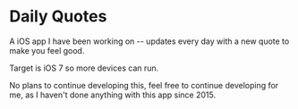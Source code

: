 # Daily Quotes
A iOS app I have been working on -- updates every day with a new quote to make you feel good.

Target is iOS 7 so more devices can run. 

No plans to continue developing this, feel free to continue developing for me, as I haven't done anything with this app since 2015.
